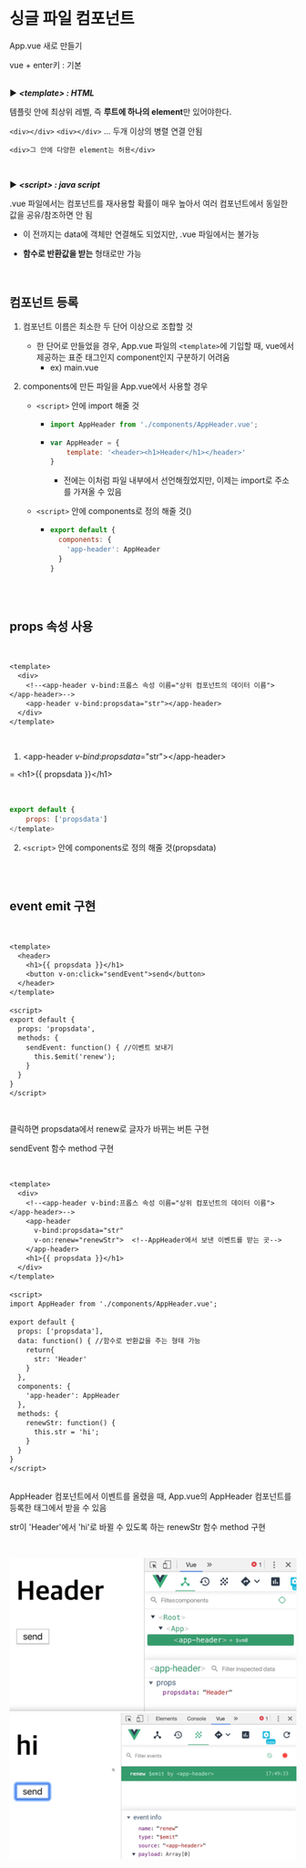 # 싱글 파일 컴포넌트

App.vue 새로 만들기

vue + enter키 : 기본 

<br>▶ **_\<template> : HTML_**

템플릿 안에 최상위 레벨, 즉 **루트에 하나의 element**만 있어야한다.

`<div></div>` `<div></div>` ... 두개 이상의 병렬 연결 안됨

`<div>그 안에 다양한 element는 허용</div>` 

<br>

▶ **_\<script> : java script_**

.vue 파일에서는 컴포넌트를 재사용할 확률이 매우 높아서 여러 컴포넌트에서 동일한 값을 공유/참조하면 안 됨

+ 이 전까지는 data에 객체만 연결해도 되었지만, .vue 파일에서는 불가능

+ **함수로 반환값을 받는** 형태로만 가능

<br>

## 컴포넌트 등록

1. 컴포넌트 이름은 최소한 두 단어 이상으로 조합할 것
   + 한 단어로 만들었을 경우, App.vue 파일의 `<template>`에 기입할 때, vue에서 제공하는 표준 태그인지 component인지 구분하기 어려움
     + ex) main.vue
   
2. components에 만든 파일을 App.vue에서 사용할 경우

   + `<script>` 안에  import 해줄 것

     + ```javascript
       import AppHeader from './components/AppHeader.vue';
       ```

     + ```javascript
       var AppHeader = {
           template: '<header><h1>Header</h1></header>'
       }
       ```

       + 전에는 이처럼 파일 내부에서 선언해줬었지만, 이제는 import로 주소를 가져올 수 있음

   + `<script>` 안에 components로 정의 해줄 것()

     + ```javascript
       export default {
         components: {
           'app-header': AppHeader
         }
       }
       ```

<br><br>

## props  속성 사용

<br>

```vue
<template>
  <div>
    <!--<app-header v-bind:프롭스 속성 이름="상위 컴포넌트의 데이터 이름"></app-header>-->
    <app-header v-bind:propsdata="str"></app-header>
  </div>
</template>
```

<br>

1.  <app-header *v-bind*:*propsdata*="str">\</app-header>

  = \<h1>{{ propsdata }}\</h1>

<br>

```javascript
export default {
 	props: ['propsdata']
</template>
```

2. `<script>` 안에 components로 정의 해줄 것(propsdata)

<br><br>

## event emit 구현

<br>

```vue
<template>
  <header>
    <h1>{{ propsdata }}</h1>
    <button v-on:click="sendEvent">send</button>
  </header>
</template>

<script>
export default {
  props: 'propsdata',
  methods: {
    sendEvent: function() {	//이벤트 보내기
      this.$emit('renew');
    }
  }
}
</script>
```

<br>

클릭하면 propsdata에서 renew로 글자가 바뀌는 버튼 구현

sendEvent 함수 method 구현

<br>

```vue
<template>
  <div>
    <!--<app-header v-bind:프롭스 속성 이름="상위 컴포넌트의 데이터 이름"></app-header>-->
    <app-header 
      v-bind:propsdata="str"
      v-on:renew="renewStr">  <!--AppHeader에서 보낸 이벤트를 받는 곳-->
    </app-header>
    <h1>{{ propsdata }}</h1>
  </div>
</template>

<script>
import AppHeader from './components/AppHeader.vue';

export default {
  props: ['propsdata'],
  data: function() { //함수로 반환값을 주는 형태 가능
    return{
      str: 'Header'
    }
  },
  components: {
    'app-header': AppHeader
  },
  methods: {
    renewStr: function() {
      this.str = 'hi';
    }
  }
}
</script>
```

<br>
AppHeader 컴포넌트에서 이벤트를 올렸을 때, App.vue의 AppHeader 컴포넌트를 등록한 태그에서 받을 수 있음

str이 'Header'에서 'hi'로 바뀔 수 있도록 하는 renewStr 함수 method 구현

<br>

<img src="./캡처34.PNG" alt="캡처34" style="zoom: 50%;" /><img src="./캡처35.PNG" alt="캡처35" style="zoom: 50%;" />